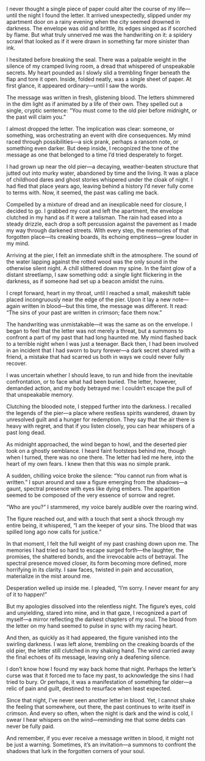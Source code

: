 I never thought a single piece of paper could alter the course of my life—until the night I found the letter. It arrived unexpectedly, slipped under my apartment door on a rainy evening when the city seemed drowned in darkness. The envelope was old and brittle, its edges singed as if scorched by flame. But what truly unnerved me was the handwriting on it: a spidery scrawl that looked as if it were drawn in something far more sinister than ink.

I hesitated before breaking the seal. There was a palpable weight in the silence of my cramped living room, a dread that whispered of unspeakable secrets. My heart pounded as I slowly slid a trembling finger beneath the flap and tore it open. Inside, folded neatly, was a single sheet of paper. At first glance, it appeared ordinary—until I saw the words.

The message was written in fresh, glistening blood. The letters shimmered in the dim light as if animated by a life of their own. They spelled out a single, cryptic sentence: “You must come to the old pier before midnight, or the past will claim you.”

I almost dropped the letter. The implication was clear: someone, or something, was orchestrating an event with dire consequences. My mind raced through possibilities—a sick prank, perhaps a ransom note, or something even darker. But deep inside, I recognized the tone of the message as one that belonged to a time I’d tried desperately to forget.

I had grown up near the old pier—a decaying, weather-beaten structure that jutted out into murky water, abandoned by time and the living. It was a place of childhood dares and ghost stories whispered under the cloak of night. I had fled that place years ago, leaving behind a history I’d never fully come to terms with. Now, it seemed, the past was calling me back.

Compelled by a mixture of dread and an inexplicable need for closure, I decided to go. I grabbed my coat and left the apartment, the envelope clutched in my hand as if it were a talisman. The rain had eased into a steady drizzle, each drop a soft percussion against the pavement as I made my way through darkened streets. With every step, the memories of that forgotten place—its creaking boards, its echoing emptiness—grew louder in my mind.

Arriving at the pier, I felt an immediate shift in the atmosphere. The sound of the water lapping against the rotted wood was the only sound in the otherwise silent night. A chill slithered down my spine. In the faint glow of a distant streetlamp, I saw something odd: a single light flickering in the darkness, as if someone had set up a beacon amidst the ruins.

I crept forward, heart in my throat, until I reached a small, makeshift table placed incongruously near the edge of the pier. Upon it lay a new note—again written in blood—but this time, the message was different. It read: “The sins of your past are written in crimson; face them now.”

The handwriting was unmistakable—it was the same as on the envelope. I began to feel that the letter was not merely a threat, but a summons to confront a part of my past that had long haunted me. My mind flashed back to a terrible night when I was just a teenager. Back then, I had been involved in an incident that I had sworn to bury forever—a dark secret shared with a friend, a mistake that had scarred us both in ways we could never fully recover.

I was uncertain whether I should leave, to run and hide from the inevitable confrontation, or to face what had been buried. The letter, however, demanded action, and my body betrayed me: I couldn’t escape the pull of that unspeakable memory.

Clutching the blooded note, I stepped further into the darkness. I recalled the legends of the pier—a place where restless spirits wandered, drawn by unresolved guilt and a hunger for redemption. They say that the air there is heavy with regret, and that if you listen closely, you can hear whispers of a past long dead.

As midnight approached, the wind began to howl, and the deserted pier took on a ghostly semblance. I heard faint footsteps behind me, though when I turned, there was no one there. The letter had led me here, into the heart of my own fears. I knew then that this was no simple prank.

A sudden, chilling voice broke the silence: “You cannot run from what is written.” I spun around and saw a figure emerging from the shadows—a gaunt, spectral presence with eyes like dying embers. The apparition seemed to be composed of the very essence of sorrow and regret.

“Who are you?” I stammered, my voice barely audible over the roaring wind.

The figure reached out, and with a touch that sent a shock through my entire being, it whispered, “I am the keeper of your sins. The blood that was spilled long ago now calls for justice.”

In that moment, I felt the full weight of my past crashing down upon me. The memories I had tried so hard to escape surged forth—the laughter, the promises, the shattered bonds, and the irrevocable acts of betrayal. The spectral presence moved closer, its form becoming more defined, more horrifying in its clarity. I saw faces, twisted in pain and accusation, materialize in the mist around me.

Desperation welled up inside me. I pleaded, “I’m sorry. I never meant for any of it to happen!”

But my apologies dissolved into the relentless night. The figure’s eyes, cold and unyielding, stared into mine, and in that gaze, I recognized a part of myself—a mirror reflecting the darkest chapters of my soul. The blood from the letter on my hand seemed to pulse in sync with my racing heart.

And then, as quickly as it had appeared, the figure vanished into the swirling darkness. I was left alone, trembling on the creaking boards of the old pier, the letter still clutched in my shaking hand. The wind carried away the final echoes of its message, leaving only a deafening silence.

I don’t know how I found my way back home that night. Perhaps the letter’s curse was that it forced me to face my past, to acknowledge the sins I had tried to bury. Or perhaps, it was a manifestation of something far older—a relic of pain and guilt, destined to resurface when least expected.

Since that night, I’ve never seen another letter in blood. Yet, I cannot shake the feeling that somewhere, out there, the past continues to write itself in crimson. And every so often, when the night is dark and the wind is cold, I swear I hear whispers on the wind—reminding me that some debts can never be fully paid.

And remember, if you ever receive a message written in blood, it might not be just a warning. Sometimes, it’s an invitation—a summons to confront the shadows that lurk in the forgotten corners of your soul.